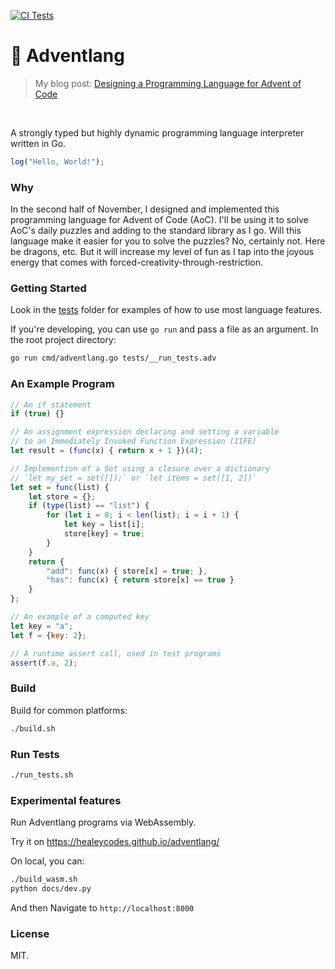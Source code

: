 [![CI Tests](https://github.com/healeycodes/adventlang/actions/workflows/ci-tests.yml/badge.svg)](https://github.com/healeycodes/adventlang/actions/workflows/ci-tests.yml)

# 🎅 Adventlang

> My blog post: [Designing a Programming Language for Advent of Code](https://healeycodes.com/designing-a-programming-language-for-advent-of-code)

<br>

A strongly typed but highly dynamic programming language interpreter written in Go.

```js
log("Hello, World!");
```

### Why

In the second half of November, I designed and implemented this programming language for Advent of Code (AoC). I'll be using it to solve AoC's daily puzzles and adding to the standard library as I go. Will this language make it easier for you to solve the puzzles? No, certainly not. Here be dragons, etc. But it will increase my level of fun as I tap into the joyous energy that comes with forced-creativity-through-restriction.

### Getting Started

Look in the [tests](/tests) folder for examples of how to use most language features.

If you're developing, you can use `go run` and pass a file as an argument. In the root project directory:

```bash
go run cmd/adventlang.go tests/__run_tests.adv
```

### An Example Program

```js
// An if statement
if (true) {}

// An assignment expression declaring and setting a variable
// to an Immediately Invoked Function Expression (IIFE)
let result = (func(x) { return x + 1 })(4);

// Implemention of a Set using a closure over a dictionary
// `let my_set = set([]);` or `let items = set([1, 2])`
let set = func(list) {
    let store = {};
    if (type(list) == "list") {
        for (let i = 0; i < len(list); i = i + 1) {
            let key = list[i];
            store[key] = true;
        }
    }
    return {
        "add": func(x) { store[x] = true; },
        "has": func(x) { return store[x] == true }
    }
};

// An example of a computed key
let key = "a";
let f = {key: 2};

// A runtime assert call, used in test programs
assert(f.a, 2);
```

### Build

Build for common platforms:

```bash
./build.sh
```

### Run Tests

```bash
./run_tests.sh
```

### Experimental features

Run Adventlang programs via WebAssembly.

Try it on https://healeycodes.github.io/adventlang/

On local, you can:

```bash
./build_wasm.sh
python docs/dev.py
```

And then Navigate to `http://localhost:8000`

### License

MIT.

